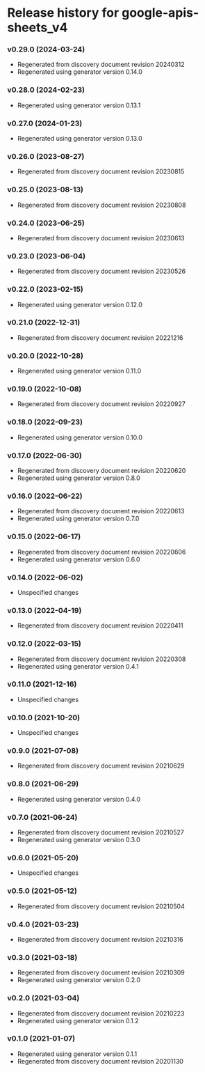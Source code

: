 # Release history for google-apis-sheets_v4

### v0.29.0 (2024-03-24)

* Regenerated from discovery document revision 20240312
* Regenerated using generator version 0.14.0

### v0.28.0 (2024-02-23)

* Regenerated using generator version 0.13.1

### v0.27.0 (2024-01-23)

* Regenerated using generator version 0.13.0

### v0.26.0 (2023-08-27)

* Regenerated from discovery document revision 20230815

### v0.25.0 (2023-08-13)

* Regenerated from discovery document revision 20230808

### v0.24.0 (2023-06-25)

* Regenerated from discovery document revision 20230613

### v0.23.0 (2023-06-04)

* Regenerated from discovery document revision 20230526

### v0.22.0 (2023-02-15)

* Regenerated using generator version 0.12.0

### v0.21.0 (2022-12-31)

* Regenerated from discovery document revision 20221216

### v0.20.0 (2022-10-28)

* Regenerated using generator version 0.11.0

### v0.19.0 (2022-10-08)

* Regenerated from discovery document revision 20220927

### v0.18.0 (2022-09-23)

* Regenerated using generator version 0.10.0

### v0.17.0 (2022-06-30)

* Regenerated from discovery document revision 20220620
* Regenerated using generator version 0.8.0

### v0.16.0 (2022-06-22)

* Regenerated from discovery document revision 20220613
* Regenerated using generator version 0.7.0

### v0.15.0 (2022-06-17)

* Regenerated from discovery document revision 20220606
* Regenerated using generator version 0.6.0

### v0.14.0 (2022-06-02)

* Unspecified changes

### v0.13.0 (2022-04-19)

* Regenerated from discovery document revision 20220411

### v0.12.0 (2022-03-15)

* Regenerated from discovery document revision 20220308
* Regenerated using generator version 0.4.1

### v0.11.0 (2021-12-16)

* Unspecified changes

### v0.10.0 (2021-10-20)

* Unspecified changes

### v0.9.0 (2021-07-08)

* Regenerated from discovery document revision 20210629

### v0.8.0 (2021-06-29)

* Regenerated using generator version 0.4.0

### v0.7.0 (2021-06-24)

* Regenerated from discovery document revision 20210527
* Regenerated using generator version 0.3.0

### v0.6.0 (2021-05-20)

* Unspecified changes

### v0.5.0 (2021-05-12)

* Regenerated from discovery document revision 20210504

### v0.4.0 (2021-03-23)

* Regenerated from discovery document revision 20210316

### v0.3.0 (2021-03-18)

* Regenerated from discovery document revision 20210309
* Regenerated using generator version 0.2.0

### v0.2.0 (2021-03-04)

* Regenerated from discovery document revision 20210223
* Regenerated using generator version 0.1.2

### v0.1.0 (2021-01-07)

* Regenerated using generator version 0.1.1
* Regenerated from discovery document revision 20201130

